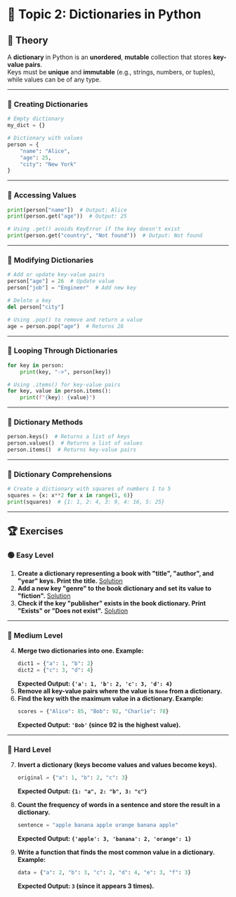 # 📌 Topic 2: Dictionaries in Python

## 📖 Theory

A **dictionary** in Python is an **unordered**, **mutable** collection that stores **key-value pairs**.  
Keys must be **unique** and **immutable** (e.g., strings, numbers, or tuples), while values can be of any type.

---

### 🔹 **Creating Dictionaries**

```python
# Empty dictionary
my_dict = {}

# Dictionary with values
person = {
    "name": "Alice",
    "age": 25,
    "city": "New York"
}
```

---

### 🔹 **Accessing Values**

```python
print(person["name"])  # Output: Alice
print(person.get("age"))  # Output: 25

# Using .get() avoids KeyError if the key doesn't exist
print(person.get("country", "Not found"))  # Output: Not found
```

---

### 🔹 **Modifying Dictionaries**

```python
# Add or update key-value pairs
person["age"] = 26  # Update value
person["job"] = "Engineer"  # Add new key

# Delete a key
del person["city"]

# Using .pop() to remove and return a value
age = person.pop("age")  # Returns 26
```

---

### 🔹 **Looping Through Dictionaries**

```python
for key in person:
    print(key, "->", person[key])

# Using .items() for key-value pairs
for key, value in person.items():
    print(f"{key}: {value}")
```

---

### 🔹 **Dictionary Methods**

```python
person.keys()  # Returns a list of keys
person.values()  # Returns a list of values
person.items()  # Returns key-value pairs
```

---

### 🔹 **Dictionary Comprehensions**

```python
# Create a dictionary with squares of numbers 1 to 5
squares = {x: x**2 for x in range(1, 6)}
print(squares)  # {1: 1, 2: 4, 3: 9, 4: 16, 5: 25}
```

---

## 🏆 **Exercises**

### 🟢 Easy Level

1. **Create a dictionary representing a book with "title", "author", and "year" keys. Print the title.** [Solution](./Exercises/01.py)
2. **Add a new key "genre" to the book dictionary and set its value to "fiction".** [Solution](./Exercises/02.py)
3. **Check if the key "publisher" exists in the book dictionary. Print "Exists" or "Does not exist".** [Solution](./Exercises/03.py)

---

### 🔵 Medium Level

4. **Merge two dictionaries into one. Example:**
   ```python
   dict1 = {"a": 1, "b": 2}
   dict2 = {"c": 3, "d": 4}
   ```
   **Expected Output: `{'a': 1, 'b': 2, 'c': 3, 'd': 4}`**
5. **Remove all key-value pairs where the value is `None` from a dictionary.**
6. **Find the key with the maximum value in a dictionary. Example:**
   ```python
   scores = {"Alice": 85, "Bob": 92, "Charlie": 78}
   ```
   **Expected Output: `'Bob'` (since 92 is the highest value).**

---

### 🔴 Hard Level

7. **Invert a dictionary (keys become values and values become keys).**
   ```python
   original = {"a": 1, "b": 2, "c": 3}
   ```
   **Expected Output: `{1: "a", 2: "b", 3: "c"}`**
8. **Count the frequency of words in a sentence and store the result in a dictionary.**

   ```python
   sentence = "apple banana apple orange banana apple"
   ```

   **Expected Output: `{'apple': 3, 'banana': 2, 'orange': 1}`**

9. **Write a function that finds the most common value in a dictionary. Example:**
   ```python
   data = {"a": 2, "b": 3, "c": 2, "d": 4, "e": 3, "f": 3}
   ```
   **Expected Output: `3` (since it appears 3 times).**
